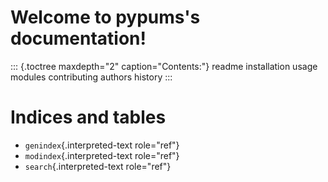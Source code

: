 Welcome to pypums\'s documentation!
===================================

::: {.toctree maxdepth="2" caption="Contents:"}
readme installation usage modules contributing authors history
:::

Indices and tables
==================

-   `genindex`{.interpreted-text role="ref"}
-   `modindex`{.interpreted-text role="ref"}
-   `search`{.interpreted-text role="ref"}
